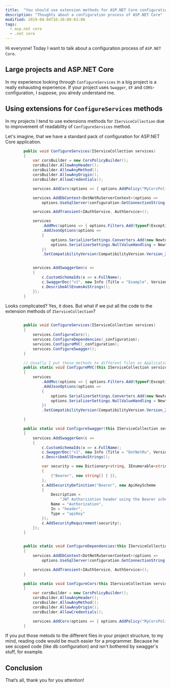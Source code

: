 ```yaml
---
title:  "You should use extension methods for ASP.NET Core configuration methods"
description: "Thoughts about a configuration process of ASP.NET Core"
modified: 2019-04-04T16:26:00-03:00
tags:
  - asp.net core
  - .net core
---
```


Hi everyone! Today I want to talk about a configuration process of `ASP.NET Core`.

## Large projects and ASP.NET Core

In my experience looking through `ConfigureServices` in a big project is a really exhausting experience.
If your project uses `Swagger`, `EF` and `CORS`-configuration, I suppose, you alredy understand me.

## Using extensions for `ConfigureServices` methods

In my projects I tend to use extensions methods for `IServiceCollection` due to improvement of readability of `ConfigureServices` method.

Let's imagine, that we have a standard pack of configuration for ASP.NET Core application.

```csharp
        public void ConfigureServices(IServiceCollection services)
        {
            var corsBuilder = new CorsPolicyBuilder();
            corsBuilder.AllowAnyHeader();
            corsBuilder.AllowAnyMethod();
            corsBuilder.AllowAnyOrigin();
            corsBuilder.AllowCredentials();

            services.AddCors(options => { options.AddPolicy("MyCorsPolicy", corsBuilder.Build()); });

            services.AddDbContext<DotNetRuServerContext>(options =>
                options.UseSqlServer(configuration.GetConnectionString("Database")));

            services.AddTransient<IAuthService, AuthService>();

            services
                .AddMvc(options => { options.Filters.Add(typeof(ExceptionFilter)); })
                .AddJsonOptions(options =>
                {
                    options.SerializerSettings.Converters.Add(new Newtonsoft.Json.Converters.StringEnumConverter());
                    options.SerializerSettings.NullValueHandling = Newtonsoft.Json.NullValueHandling.Ignore;
                })
                .SetCompatibilityVersion(CompatibilityVersion.Version_2_2);


            services.AddSwaggerGen(c =>
            {
                c.CustomSchemaIds(x => x.FullName);
                c.SwaggerDoc("v1", new Info {Title = "Example", Version = "v1"});
                c.DescribeAllEnumsAsStrings();
            });
        }

```

Looks complicated? Yes, it does. But what if we put all the code to the extension methods of `IServiceCollection`?

```csharp

        public void ConfigureServices(IServiceCollection services)
        {
            services.ConfigureCors();
            services.ConfigureDependencies(_configuration);
            services.ConfigureMVC(_configuration);            
            services.ConfigureSwagger();
        }

        // Usually I put those methods to different files as Application/Extensions/DependencyExtensions.cs and etc
        public static void ConfigureMVC(this IServiceCollection services, IConfiguration configuration)
        {
            services
                .AddMvc(options => { options.Filters.Add(typeof(ExceptionFilter)); })
                .AddJsonOptions(options =>
                {
                    options.SerializerSettings.Converters.Add(new Newtonsoft.Json.Converters.StringEnumConverter());
                    options.SerializerSettings.NullValueHandling = Newtonsoft.Json.NullValueHandling.Ignore;
                })
                .SetCompatibilityVersion(CompatibilityVersion.Version_2_2);

        }

        public static void ConfigureSwagger(this IServiceCollection services)
        {
            services.AddSwaggerGen(c =>
            {
                c.CustomSchemaIds(x => x.FullName);
                c.SwaggerDoc("v1", new Info {Title = "DotNetRu", Version = "v1"});
                c.DescribeAllEnumsAsStrings();

                var security = new Dictionary<string, IEnumerable<string>>
                {
                    {"Bearer", new string[] { }},
                };
                c.AddSecurityDefinition("Bearer", new ApiKeyScheme
                {
                    Description =
                        "JWT Authorization header using the Bearer scheme. Example: \"Authorization: Bearer {token}\"",
                    Name = "Authorization",
                    In = "header",
                    Type = "apiKey"
                });
                c.AddSecurityRequirement(security);
            });
        }


        public static void ConfigureDependencies(this IServiceCollection services, IConfiguration configuration)
        {
            services.AddDbContext<DotNetRuServerContext>(options =>
                options.UseSqlServer(configuration.GetConnectionString("Database")));

            services.AddTransient<IAuthService, AuthService>();
        }

        public static void ConfigureCors(this IServiceCollection services)
        {
            var corsBuilder = new CorsPolicyBuilder();
            corsBuilder.AllowAnyHeader();
            corsBuilder.AllowAnyMethod();
            corsBuilder.AllowAnyOrigin();
            corsBuilder.AllowCredentials();

            services.AddCors(options => { options.AddPolicy("MyCorsPolicy", corsBuilder.Build()); });
        }
```
If you put those metods to the different files in your project structure, to my mind, reading code would be much easier
for a programmer. Because he see scoped code (like db configuration) and isn't bothered by swagger's stuff, for example.

## Conclusion

That’s all, thank you for you attention!
